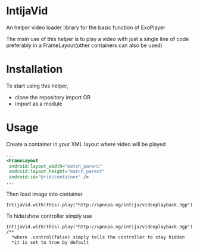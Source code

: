 # IntijaVid
An helper video loader library for the basic function of ExoPlayer

The main use of this helper is to play a video with just a single line of code preferably in a FrameLayout(other containers can also be used)

# Installation
To start using this helper, 
* clone the repository import
OR
* import as a module

# Usage
Create a container in your XML layout where video will be played
 ```xml
 ...
 <FrameLayout
  android:layout_width="match_parent"
  android:layout_height="match_parent"
  android:id="@+id/container" />
 ...
 ```
 
 Then load image into container
 ```
 IntijaVid.with(this).play("http://upnepa.ng/intija/videoplayback.3gp").in(R.id.container);
 ```
 To hide/show controller simply use
 ```
 IntijaVid.with(this).play("http://upnepa.ng/intija/videoplayback.3gp").control(false).in(R.id.container);
 /**
   *where .control(false) simply tells the controller to stay hidden
   *it is set to true by default
 ```